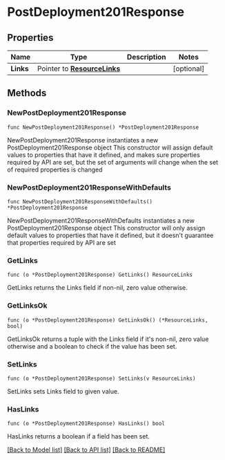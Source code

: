 # PostDeployment201Response

## Properties

Name | Type | Description | Notes
------------ | ------------- | ------------- | -------------
**Links** | Pointer to [**ResourceLinks**](ResourceLinks.md) |  | [optional] 

## Methods

### NewPostDeployment201Response

`func NewPostDeployment201Response() *PostDeployment201Response`

NewPostDeployment201Response instantiates a new PostDeployment201Response object
This constructor will assign default values to properties that have it defined,
and makes sure properties required by API are set, but the set of arguments
will change when the set of required properties is changed

### NewPostDeployment201ResponseWithDefaults

`func NewPostDeployment201ResponseWithDefaults() *PostDeployment201Response`

NewPostDeployment201ResponseWithDefaults instantiates a new PostDeployment201Response object
This constructor will only assign default values to properties that have it defined,
but it doesn't guarantee that properties required by API are set

### GetLinks

`func (o *PostDeployment201Response) GetLinks() ResourceLinks`

GetLinks returns the Links field if non-nil, zero value otherwise.

### GetLinksOk

`func (o *PostDeployment201Response) GetLinksOk() (*ResourceLinks, bool)`

GetLinksOk returns a tuple with the Links field if it's non-nil, zero value otherwise
and a boolean to check if the value has been set.

### SetLinks

`func (o *PostDeployment201Response) SetLinks(v ResourceLinks)`

SetLinks sets Links field to given value.

### HasLinks

`func (o *PostDeployment201Response) HasLinks() bool`

HasLinks returns a boolean if a field has been set.


[[Back to Model list]](../README.md#documentation-for-models) [[Back to API list]](../README.md#documentation-for-api-endpoints) [[Back to README]](../README.md)


